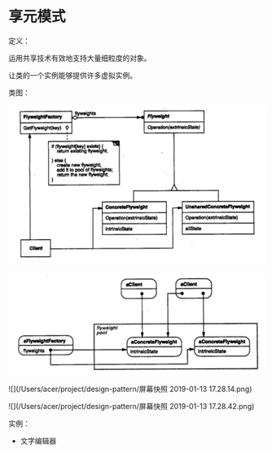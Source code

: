 # 享元模式

定义：

运用共享技术有效地支持大量细粒度的对象。

让类的一个实例能够提供许多虚拟实例。

类图：

![](屏幕快照_2019-01-13_17.28.01.png)

![](屏幕快照_2019-01-13_17.28.08.png)

![](/Users/acer/project/design-pattern/屏幕快照 2019-01-13 17.28.14.png)

![](/Users/acer/project/design-pattern/屏幕快照 2019-01-13 17.28.42.png)

实例：

- 文字编辑器


